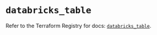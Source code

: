 # `databricks_table`

Refer to the Terraform Registry for docs: [`databricks_table`](https://registry.terraform.io/providers/databricks/databricks/1.51.0/docs/resources/table).

